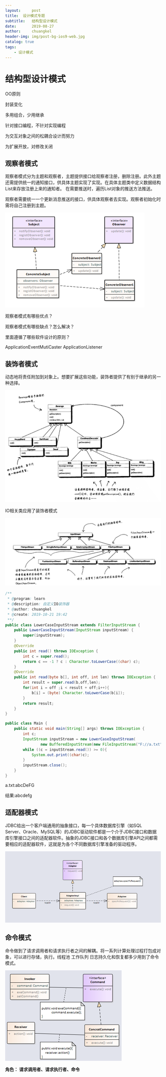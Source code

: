 ```yaml
---
layout:     post
title:	设计模式专题
subtitle: 	结构型设计模式
date:       2019-08-27
author:     chuangkel
header-img: img/post-bg-ios9-web.jpg
catalog: true
tags:
    - 设计模式
---
```


# 结构型设计模式

OO原则

封装变化

多用组合，少用继承

针对接口编程，不针对实现编程

为交互对象之间的松耦合设计而努力

为扩展开放，对修改关闭

## 观察者模式

观察者模式分为主题和观察者，主题提供接口给观察者注册，删除注册。此外主题还需提供统一的通知接口，供具体主题实现了实现。在具体主题类中定义数据结构List来存放注册上来的通知者。 在需要推送时，遍历List对象的推送方法推送。

 观察者需要统一一个更新消息推送的接口，供具体观察者去实现。观察者初始化时需将自己注册到主题。

![1571453633223](/..\img\1571453633223.png)

观察者模式有哪些优点？

观察者模式有哪些缺点？怎么解决？

里面遵循了哪些软件设计的原则？

ApplicationEventMutiCaster ApplicationListener





## 装饰者模式

动态地将责任附加到对象上。想要扩展这些功能，装饰者提供了有别于继承的另一种选择。

![1571657868377](/..\img\1571657868377.png)

IO相关类应用了装饰者模式

![1571658029569](/..\img\1571658029569.png)

```java
/**
 * @program: learn 
 * @description: 自定义IO装饰器
 * @author: chuangkel
 * @create: 2019-10-21 19:42
 **/
public class LowerCaseInputStream extends FilterInputStream {
    public LowerCaseInputStream(InputStream inputStream) {
        super(inputStream);
    }
    @Override
    public int read() throws IOException {
        int c = super.read();
        return c == -1 ? c : Character.toLowerCase((char) c);
    }
    @Override
    public int read(byte b[], int off, int len) throws IOException {
        int result = super.read(b,off,len);
        for(int i = off ;i < result + off;i++){
            b[i] = (byte) Character.toLowerCase(b[i]);
        }
        return result;
    }
}
```

```java
public class Main {
    public static void main(String[] args) throws IOException {
        int c;
        InputStream inputStream = new LowerCaseInputStream(
                new BufferedInputStream(new FileInputStream("F://a.txt")));
        while ((c = inputStream.read()) >= 0){
            System.out.print((char)c);
        }
        inputStream.close();
    }
}
```

a.txt:abcDeFG

结果:abcdefg

## 适配器模式

JDBC给出一个客户端通用的抽象接口，每一个具体数据库引擎（如SQL Server、Oracle、MySQL等）的JDBC驱动软件都是一个介于JDBC接口和数据库引擎接口之间的适配器软件。抽象的JDBC接口和各个数据库引擎API之间都需要相应的适配器软件，这就是为各个不同数据库引擎准备的驱动程序。

![1566983094887](/../img/适配器模式.png)



## 命令模式

命令做到了请求调用者和请求执行者之间的解耦。将一系列计算处理过程打包成对象，可以进行存储，执行。线程池 工作队列 日志持久化和恢复都多少用到了命令模式。

![1572144179524](/..\img\1572144179524.png)



**角色： 请求调用者、请求执行者、命令**